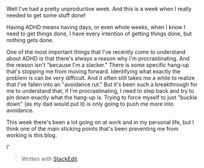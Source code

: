 Well I've had a pretty unproductive week. And this is a week when I really needed to get some stuff done!

Having ADHD means having days, or even whole weeks, when I know I need to get things done, I have every intention of getting things done, but nothing gets done.

One of the most important things that I've recently come to understand about ADHD is that there's always a reason why I'm procrastinating. And the reason isn't "because I'm a slacker." There is some specific hang-up that's stopping me from moving forward. Identifying what exactly the problem is can be very difficult. And it often still takes me a while to realize that I've fallen into an "avoidance rut." But it's been such a breakthrough for me to understand that, if I'm procrastinating, I need to step back and try to pin down exactly what the hang-up is. Trying to force myself to just "buckle down" (as my dad would put it) is only going to push me more into avoidance.

This week there's been a lot going on at work and in my personal life, but I think one of the main sticking points that's been preventing me from working is this blog.

I'



> Written with [StackEdit](https://stackedit.io/).
<!--stackedit_data:
eyJoaXN0b3J5IjpbOTEyMzY1NzY5LDIxMTcwNjk5MjcsLTIzMT
MzMzAwMiw3NDE5Njk4NzddfQ==
-->